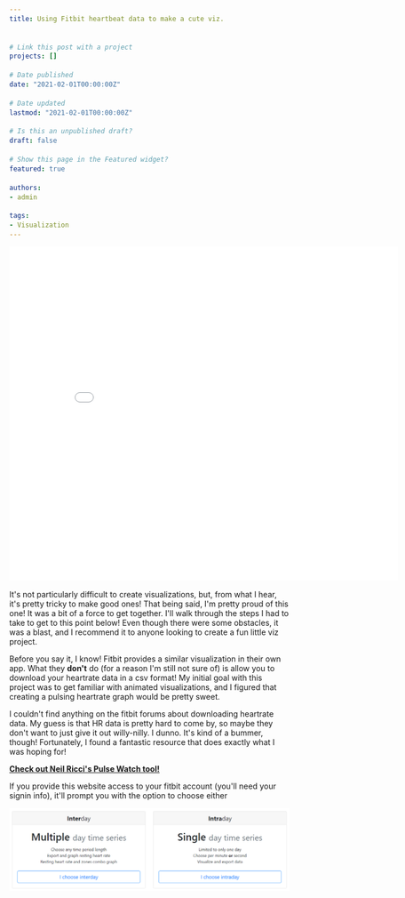 ```yaml
---
title: Using Fitbit heartbeat data to make a cute viz.


# Link this post with a project
projects: []

# Date published
date: "2021-02-01T00:00:00Z"

# Date updated
lastmod: "2021-02-01T00:00:00Z"

# Is this an unpublished draft?
draft: false

# Show this page in the Featured widget?
featured: true

authors:
- admin

tags:
- Visualization
---
```


<iframe width="700" height="600" frameborder="0" scrolling="no" src="//plotly.com/~alexandermcw/1.embed"></iframe>

It's not particularly difficult to create visualizations, but, from what I hear, it's pretty tricky to make good ones! That being said, I'm pretty proud of this one! It was a bit of a force to get together. I'll walk through the steps I had to take to get to this point below! Even though there were some obstacles, it was a blast, and I recommend it to anyone looking to create a fun little viz project.

Before you say it, I know! Fitbit provides a similar visualization in their own app. What they <b>don't</b> do (for a reason I'm still not sure of) is allow you to download your heartrate data in a csv format! My initial goal with this project was to get familiar with animated visualizations, and I figured that creating a pulsing heartrate graph would be pretty sweet.

I couldn't find anything on the fitbit forums about downloading heartrate data. My guess is that HR data is pretty hard to come by, so maybe they don't want to just give it out willy-nilly. I dunno. It's kind of a bummer, though! Fortunately, I found a fantastic resource that does exactly what I was hoping for!

[**Check out Neil Ricci's Pulse Watch tool!**](https://iccir919.github.io/pulseWatch/public/index.html)

If you provide this website access to your fitbit account (you'll need your signin info), it'll prompt you with the option to choose either

<img src="options.png" alt="Inter or Intra" width="700">
